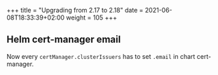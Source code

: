 +++
title = "Upgrading from 2.17 to 2.18"
date = 2021-06-08T18:33:39+02:00
weight = 105
+++

## Helm cert-manager email

Now every `certManager.clusterIssuers` has to set `.email` in chart cert-manager.

